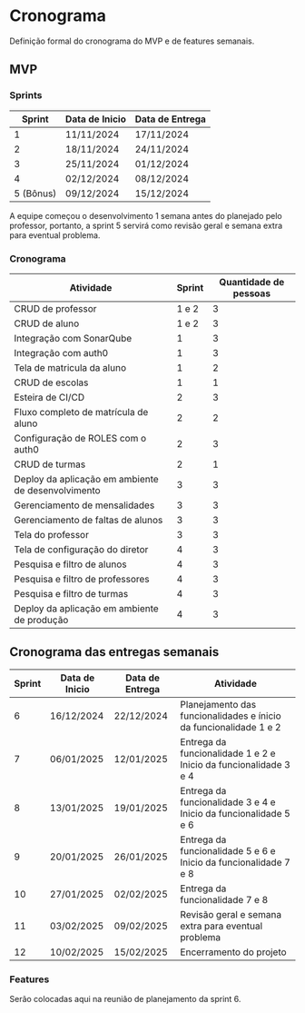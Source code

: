 # Cronograma

Definição formal do cronograma do MVP e de features semanais.

## MVP

### Sprints

| Sprint    | Data de Inicio | Data de Entrega |
| --------- | -------------- | --------------- |
| 1         | 11/11/2024     | 17/11/2024      |
| 2         | 18/11/2024     | 24/11/2024      |
| 3         | 25/11/2024     | 01/12/2024      |
| 4         | 02/12/2024     | 08/12/2024      |
| 5 (Bônus) | 09/12/2024     | 15/12/2024      |

A equipe começou o desenvolvimento 1 semana antes do planejado pelo professor, portanto, a sprint 5 servirá como revisão geral e semana extra para eventual problema.

### Cronograma

| Atividade                                          | Sprint | Quantidade de pessoas |
| -------------------------------------------------- | ------ | --------------------- |
| CRUD de professor                                  | 1 e 2  | 3                     |
| CRUD de aluno                                      | 1 e 2  | 3                     |
| Integração com SonarQube                           | 1      | 3                     |
| Integração com auth0                               | 1      | 3                     |
| Tela de matricula da aluno                         | 1      | 2                     |
| CRUD de escolas                                    | 1      | 1                     |
| Esteira de CI/CD                                   | 2      | 3                     |
| Fluxo completo de matrícula de aluno               | 2      | 2                     |
| Configuração de ROLES com o auth0                  | 2      | 3                     |
| CRUD de turmas                                     | 2      | 1                     |
| Deploy da aplicação em ambiente de desenvolvimento | 3      | 3                     |
| Gerenciamento de mensalidades                      | 3      | 3                     |
| Gerenciamento de faltas de alunos                  | 3      | 3                     |
| Tela do professor                                  | 3      | 3                     |
| Tela de configuração do diretor                    | 4      | 3                     |
| Pesquisa e filtro de alunos                        | 4      | 3                     |
| Pesquisa e filtro de professores                   | 4      | 3                     |
| Pesquisa e filtro de turmas                        | 4      | 3                     |
| Deploy da aplicação em ambiente de produção        | 4      | 3                     |

## Cronograma das entregas semanais

| Sprint | Data de Inicio | Data de Entrega | Atividade                                                         |
|--------|----------------|-----------------|-------------------------------------------------------------------|
| 6      | 16/12/2024     | 22/12/2024      | Planejamento das funcionalidades e ínicio da funcionalidade 1 e 2 |
| 7      | 06/01/2025     | 12/01/2025      | Entrega da funcionalidade 1 e 2 e Inicio da funcionalidade 3 e 4  |
| 8      | 13/01/2025     | 19/01/2025      | Entrega da funcionalidade 3 e 4 e Inicio da funcionalidade 5 e 6  |
| 9      | 20/01/2025     | 26/01/2025      | Entrega da funcionalidade 5 e 6 e Inicio da funcionalidade 7 e 8  |
| 10      | 27/01/2025     | 02/02/2025      | Entrega da funcionalidade 7 e 8                                   |
| 11      | 03/02/2025     | 09/02/2025      | Revisão geral e semana extra para eventual problema               |
| 12      | 10/02/2025     | 15/02/2025      | Encerramento do projeto                                           |

### Features

Serão colocadas aqui na reunião de planejamento da sprint 6.